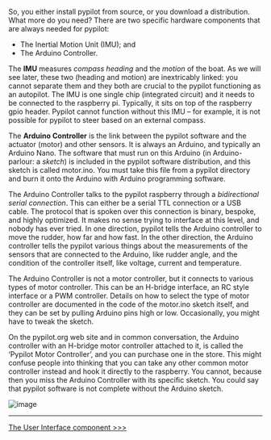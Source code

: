 So, you either install pypilot from source, or you download a distribution. What more do you need? 
There are two specific hardware components that are always needed for pypilot:
* The Inertial Motion Unit (IMU); and
* The Arduino Controller.

The **IMU** measures _compass heading_ and the _motion_ of the boat. As we will see later, these two (heading and motion) are inextricably linked: you cannot separate them and they both are crucial to the pypilot functioning as an autopilot. The IMU is one single chip (integrated circuit) and it needs to be connected to the raspberry pi. Typically, it sits on top of the raspberry gpio header. Pypilot cannot function without this IMU – for example, it is not possible for pypilot to steer based on an external compass.

The **Arduino Controller** is the link between the pypilot software and the actuator (motor) and other sensors. It is always an Arduino, and typically an Arduino Nano. The software that must run on this Arduino (in Arduino-parlour: a _sketch_) is included in the pypilot software distribution, and this sketch is called motor.ino. You must take this file from a pypilot directory and burn it onto the Arduino with Arduino programming software. 

The Arduino Controller talks to the pypilot raspberry through a _bidirectional serial connection_. This can either be a serial TTL connection or a USB cable. The protocol that is spoken over this connection is binary, bespoke, and highly optimized. It makes no sense trying to interface at this level, and nobody has ever tried. In one direction, pypilot tells the Arduino controller to move the rudder, how far and how fast. In the other direction, the Arduino controller tells the pypilot various things about the measurements of the sensors that are connected to the Arduino, like rudder angle, and the condition of the controller itself, like voltage, current and temperature.

The Arduino Controller is not a motor controller, but it connects to various types of motor controller. This can be an H-bridge interface, an RC style interface or a PWM controller. Details on how to select the type of motor controller are documented in the code of the motor.ino sketch itself, and they can be set by pulling Arduino pins high or low. Occasionally, you might have to tweak the sketch.
 
On the pypilot.org web site and in common conversation, the Arduino controller with an H-bridge motor controller attached to it, is called the ‘Pypilot Motor Controller’, and you can purchase one in the store. This might confuse people into thinking that you can take any other common motor controller instead and hook it directly to the raspberry. You cannot, because then you miss the Arduino Controller with its specific sketch. You could say that pypilot software is not complete without the Arduino sketch.

![image](https://user-images.githubusercontent.com/17980560/110975538-2b362580-8360-11eb-83a6-9a88921e6822.png)


***
[The User Interface component >>>](The-User-Interface-component)
